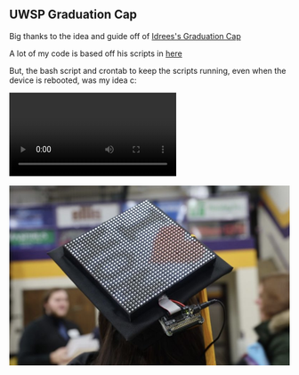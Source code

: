 UWSP Graduation Cap
-------------------

Big thanks to the idea and guide off of [Idrees's Graduation Cap](https://idreesinc.com/about-graduation.html)

A lot of my code is based off his scripts in [here](https://github.com/IdreesInc/Graduation-Cap)

But, the bash script and crontab to keep the scripts running, even when the device is rebooted, was my idea c:

![cewl video of ma cap](cap-irl/grad-cap.mp4)

![hey das me](cap-irl/uwsp-cap.png)

